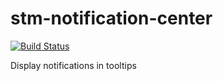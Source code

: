 # stm-notification-center

[![Build Status](https://travis-ci.org/SmartTeleMax/stm-notification-center.svg?branch=master)](https://travis-ci.org/SmartTeleMax/stm-notification-center)

Display notifications in tooltips
